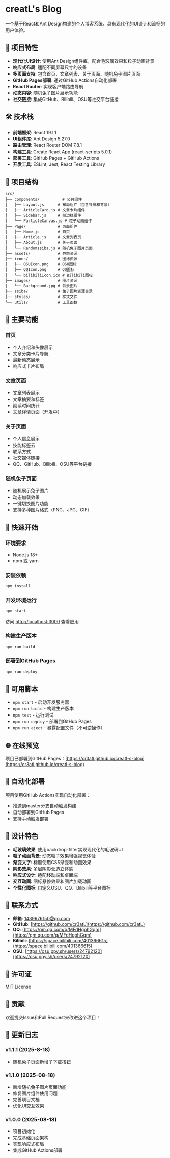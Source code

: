 # creatL's Blog

一个基于React和Ant Design构建的个人博客系统，具有现代化的UI设计和流畅的用户体验。

## 🚀 项目特性

- **现代化UI设计**: 使用Ant Design组件库，配合毛玻璃效果和粒子动画背景
- **响应式布局**: 适配不同屏幕尺寸的设备
- **多页面支持**: 包含首页、文章列表、关于页面、随机兔子图片页面
- **GitHub Pages部署**: 通过GitHub Actions自动化部署
- **React Router**: 实现客户端路由导航
- **动态内容**: 随机兔子图片展示功能
- **社交链接**: 集成GitHub、Bilibili、OSU等社交平台链接

## 🛠️ 技术栈

- **前端框架**: React 19.1.1
- **UI组件库**: Ant Design 5.27.0
- **路由管理**: React Router DOM 7.8.1
- **构建工具**: Create React App (react-scripts 5.0.1)
- **部署工具**: GitHub Pages + GitHub Actions
- **开发工具**: ESLint, Jest, React Testing Library

## 📁 项目结构

```
src/
├── components/          # 公共组件
│   ├── Layout.js      # 布局组件（包含导航和背景）
│   ├── ArticleCard.js # 文章卡片组件
│   ├── Sidebar.js     # 侧边栏组件
│   └── ParticleCanvas.js # 粒子动画组件
├── Page/              # 页面组件
│   ├── Home.js        # 首页
│   ├── Article.js     # 文章列表页
│   ├── About.js       # 关于页面
│   └── Randomssiba.js # 随机兔子图片页面
├── assets/            # 静态资源
├── icons/             # 图标资源
│   ├── OSUIcon.png    # OSU图标
│   ├── QQIcon.png     # QQ图标
│   └── bilibiliIcon.ico # Bilibili图标
├── images/            # 图片资源
│   └── Background.jpg # 背景图片
├── ssiba/             # 兔子图片资源目录
├── styles/            # 样式文件
└── utils/             # 工具函数
```

## 🎯 主要功能

### 首页
- 个人介绍和头像展示
- 文章分类卡片导航
- 最新动态展示
- 响应式卡片布局

### 文章页面
- 文章列表展示
- 文章摘要和标签
- 阅读时间统计
- 文章详情页面（开发中）

### 关于页面
- 个人信息展示
- 技能标签云
- 联系方式
- 社交媒体链接
- QQ、GitHub、Bilibili、OSU等平台链接

### 随机兔子页面
- 随机展示兔子图片
- 动态加载效果
- 一键切换图片功能
- 支持多种图片格式（PNG、JPG、GIF）

## 🚀 快速开始

### 环境要求
- Node.js 18+ 
- npm 或 yarn

### 安装依赖
```bash
npm install
```

### 开发环境运行
```bash
npm start
```
访问 [http://localhost:3000](http://localhost:3000) 查看应用

### 构建生产版本
```bash
npm run build
```

### 部署到GitHub Pages
```bash
npm run deploy
```

## 📝 可用脚本

- `npm start` - 启动开发服务器
- `npm run build` - 构建生产版本
- `npm test` - 运行测试
- `npm run deploy` - 部署到GitHub Pages
- `npm run eject` - 暴露配置文件（不可逆操作）

## 🌐 在线预览

项目已部署到GitHub Pages：[https://cr3atl.github.io/creatl-s-blog](https://cr3atl.github.io/creatl-s-blog)

## 🔄 自动化部署

项目使用GitHub Actions实现自动化部署：
- 推送到master分支自动触发构建
- 自动部署到GitHub Pages
- 支持手动触发部署

## 🎨 设计特色

- **毛玻璃效果**: 使用backdrop-filter实现现代化的毛玻璃UI
- **粒子动画背景**: 动态粒子效果增强视觉体验
- **渐变文字**: 标题使用CSS渐变和动画效果
- **阴影效果**: 多层阴影营造立体感
- **响应式设计**: 适配移动端和桌面端
- **交互动画**: 图标悬停效果和图片加载动画
- **个性化图标**: 自定义OSU、QQ、Bilibili等平台图标

## 📧 联系方式

- **邮箱**: 1439676150@qq.com
- **GitHub**: [https://github.com/cr3atL](https://github.com/cr3atL)
- **QQ**: [https://qm.qq.com/q/MFdHgohGqm](https://qm.qq.com/q/MFdHgohGqm)
- **Bilibili**: [https://space.bilibili.com/401366615](https://space.bilibili.com/401366615)
- **OSU**: [https://osu.ppy.sh/users/24792120](https://osu.ppy.sh/users/24792120)

## 📄 许可证

MIT License

## 🤝 贡献

欢迎提交Issue和Pull Request来改进这个项目！

## 📝 更新日志
### v1.1.1 (2025-8-18)
 - 随机兔子页面新增了下载按钮

### v1.1.0 (2025-08-18)
- 新增随机兔子图片页面功能
- 修复图片组件使用问题
- 完善项目文档
- 优化UI交互效果

### v1.0.0 (2025-08-18)
- 项目初始化
- 完成基础页面架构
- 实现响应式布局
- 集成GitHub Actions部署
